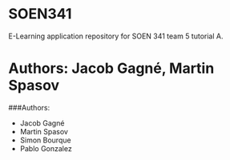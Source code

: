 # SOEN341
E-Learning application repository for SOEN 341 team 5 tutorial A.

Authors: Jacob Gagné, Martin Spasov
=======

###Authors:

* Jacob Gagné
* Martin Spasov
* Simon Bourque
* Pablo Gonzalez
